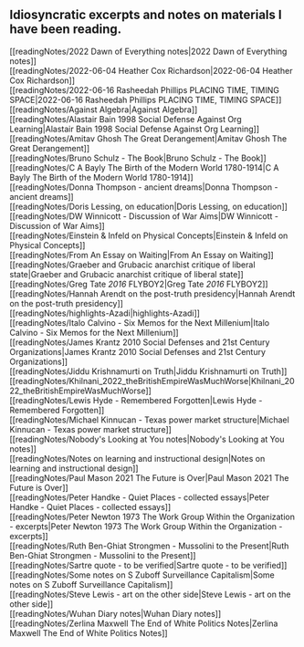 ## Idiosyncratic excerpts and notes on materials I have been reading.

 [[readingNotes/2022 Dawn of Everything notes|2022 Dawn of Everything notes]]  
 [[readingNotes/2022-06-04 Heather Cox Richardson|2022-06-04 Heather Cox Richardson]]  
 [[readingNotes/2022-06-16 Rasheedah Phillips PLACING TIME, TIMING SPACE|2022-06-16 Rasheedah Phillips PLACING TIME, TIMING SPACE]]  
 [[readingNotes/Against Algebra|Against Algebra]]  
 [[readingNotes/Alastair Bain 1998 Social Defense Against Org Learning|Alastair Bain 1998 Social Defense Against Org Learning]]  
 [[readingNotes/Amitav Ghosh The Great Derangement|Amitav Ghosh The Great Derangement]]  
 [[readingNotes/Bruno Schulz - The Book|Bruno Schulz - The Book]]  
 [[readingNotes/C A Bayly The Birth of the Modern World 1780-1914|C A Bayly The Birth of the Modern World 1780-1914]]  
 [[readingNotes/Donna Thompson - ancient dreams|Donna Thompson - ancient dreams]]  
 [[readingNotes/Doris Lessing, on education|Doris Lessing, on education]]  
 [[readingNotes/DW Winnicott - Discussion of War Aims|DW Winnicott - Discussion of War Aims]]  
 [[readingNotes/Einstein & Infeld on Physical Concepts|Einstein & Infeld on Physical Concepts]]  
 [[readingNotes/From An Essay on Waiting|From An Essay on Waiting]]  
 [[readingNotes/Graeber and Grubacic anarchist critique of liberal state|Graeber and Grubacic anarchist critique of liberal state]]  
 [[readingNotes/Greg Tate _2016_ FLYBOY2|Greg Tate _2016_ FLYBOY2]]  
 [[readingNotes/Hannah Arendt on the post-truth presidency|Hannah Arendt on the post-truth presidency]]  
 [[readingNotes/highlights-Azadi|highlights-Azadi]]  
 [[readingNotes/Italo Calvino - Six Memos for the Next Millenium|Italo Calvino - Six Memos for the Next Millenium]]  
 [[readingNotes/James Krantz 2010 Social Defenses and 21st Century Organizations|James Krantz 2010 Social Defenses and 21st Century Organizations]]  
 [[readingNotes/Jiddu Krishnamurti on Truth|Jiddu Krishnamurti on Truth]]  
 [[readingNotes/Khilnani_2022_theBritishEmpireWasMuchWorse|Khilnani_2022_theBritishEmpireWasMuchWorse]]  
 [[readingNotes/Lewis Hyde - Remembered Forgotten|Lewis Hyde - Remembered Forgotten]]  
 [[readingNotes/Michael Kinnucan - Texas power market structure|Michael Kinnucan - Texas power market structure]]  
 [[readingNotes/Nobody's Looking at You notes|Nobody's Looking at You notes]]  
 [[readingNotes/Notes on learning and instructional design|Notes on learning and instructional design]]  
 [[readingNotes/Paul Mason 2021 The Future is Over|Paul Mason 2021 The Future is Over]]  
 [[readingNotes/Peter Handke - Quiet Places - collected essays|Peter Handke - Quiet Places - collected essays]]  
 [[readingNotes/Peter Newton 1973 The Work Group Within the Organization - excerpts|Peter Newton 1973 The Work Group Within the Organization - excerpts]]  
 [[readingNotes/Ruth Ben-Ghiat Strongmen - Mussolini to the Present|Ruth Ben-Ghiat Strongmen - Mussolini to the Present]]  
 [[readingNotes/Sartre quote - to be verified|Sartre quote - to be verified]]  
 [[readingNotes/Some notes on S Zuboff Surveillance Capitalism|Some notes on S Zuboff Surveillance Capitalism]]  
 [[readingNotes/Steve Lewis - art on the other side|Steve Lewis - art on the other side]]  
 [[readingNotes/Wuhan Diary notes|Wuhan Diary notes]]  
 [[readingNotes/Zerlina Maxwell The End of White Politics Notes|Zerlina Maxwell The End of White Politics Notes]]  

